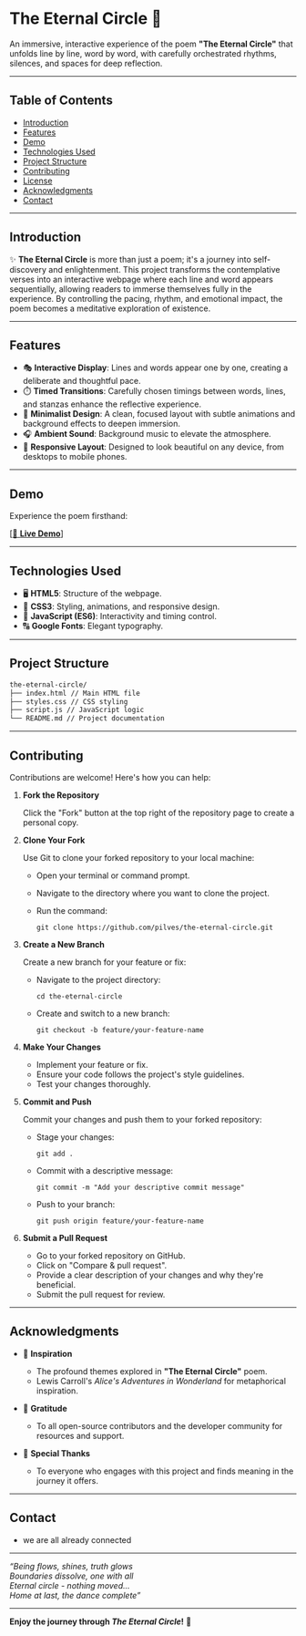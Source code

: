 # The Eternal Circle 🌌

An immersive, interactive experience of the poem **"The Eternal Circle"** that unfolds line by line, word by word, with carefully orchestrated rhythms, silences, and spaces for deep reflection.

---

## Table of Contents

- [Introduction](#introduction)
- [Features](#features)
- [Demo](#demo)
- [Technologies Used](#technologies-used)
- [Project Structure](#project-structure)
- [Contributing](#contributing)
- [License](#license)
- [Acknowledgments](#acknowledgments)
- [Contact](#contact)

---

## Introduction

✨ **The Eternal Circle** is more than just a poem; it's a journey into self-discovery and enlightenment. This project transforms the contemplative verses into an interactive webpage where each line and word appears sequentially, allowing readers to immerse themselves fully in the experience. By controlling the pacing, rhythm, and emotional impact, the poem becomes a meditative exploration of existence.

---

## Features

- 🎭 **Interactive Display**: Lines and words appear one by one, creating a deliberate and thoughtful pace.
- ⏱️ **Timed Transitions**: Carefully chosen timings between words, lines, and stanzas enhance the reflective experience.
- 🌠 **Minimalist Design**: A clean, focused layout with subtle animations and background effects to deepen immersion.
- 🎧 **Ambient Sound**: Background music to elevate the atmosphere.
- 📱 **Responsive Layout**: Designed to look beautiful on any device, from desktops to mobile phones.

---

## Demo

Experience the poem firsthand:

[[🚀 **Live Demo**](https://pilves.github.io/diip/)]


---

## Technologies Used

- 🖥️ **HTML5**: Structure of the webpage.
- 🎨 **CSS3**: Styling, animations, and responsive design.
- 📜 **JavaScript (ES6)**: Interactivity and timing control.
- 🔠 **Google Fonts**: Elegant typography.

---

## Project Structure

```bash
the-eternal-circle/ 
├── index.html // Main HTML file 
├── styles.css // CSS styling 
├── script.js // JavaScript logic 
└── README.md // Project documentation
```

---

## Contributing

Contributions are welcome! Here's how you can help:

1. **Fork the Repository**

   Click the "Fork" button at the top right of the repository page to create a personal copy.

2. **Clone Your Fork**

   Use Git to clone your forked repository to your local machine:

   - Open your terminal or command prompt.
   - Navigate to the directory where you want to clone the project.
   - Run the command:

     ```
     git clone https://github.com/pilves/the-eternal-circle.git
     ```

3. **Create a New Branch**

   Create a new branch for your feature or fix:

   - Navigate to the project directory:

     ```
     cd the-eternal-circle
     ```

   - Create and switch to a new branch:

     ```
     git checkout -b feature/your-feature-name
     ```

4. **Make Your Changes**

   - Implement your feature or fix.
   - Ensure your code follows the project's style guidelines.
   - Test your changes thoroughly.

5. **Commit and Push**

   Commit your changes and push them to your forked repository:

   - Stage your changes:

     ```
     git add .
     ```

   - Commit with a descriptive message:

     ```
     git commit -m "Add your descriptive commit message"
     ```

   - Push to your branch:

     ```
     git push origin feature/your-feature-name
     ```

6. **Submit a Pull Request**

   - Go to your forked repository on GitHub.
   - Click on "Compare & pull request".
   - Provide a clear description of your changes and why they're beneficial.
   - Submit the pull request for review.

---

## Acknowledgments

- 💖 **Inspiration**

  - The profound themes explored in **"The Eternal Circle"** poem.
  - Lewis Carroll's *Alice's Adventures in Wonderland* for metaphorical inspiration.

- 🙏 **Gratitude**

  - To all open-source contributors and the developer community for resources and support.

- 🎉 **Special Thanks**

  - To everyone who engages with this project and finds meaning in the journey it offers.

---

## Contact

- we are all already connected


---

*“Being flows, shines, truth glows  
Boundaries dissolve, one with all  
Eternal circle - nothing moved...  
Home at last, the dance complete”*

---

**Enjoy the journey through *The Eternal Circle*!** 🌟
